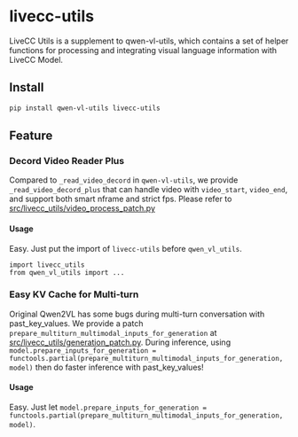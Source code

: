 # livecc-utils

LiveCC Utils is a supplement to qwen-vl-utils, which contains a set of helper functions for processing and integrating visual language information with LiveCC Model.

## Install

```bash
pip install qwen-vl-utils livecc-utils
```

## Feature

### Decord Video Reader Plus
Compared to ```_read_video_decord``` in ```qwen-vl-utils```, we provide ```_read_video_decord_plus``` that can handle video with ```video_start```, ```video_end```, and support both smart nframe and strict fps. Please refer to [src/livecc_utils/video_process_patch.py](src/livecc_utils/video_process_patch.py)

#### Usage
Easy. Just put the import of  ```livecc-utils``` before ```qwen_vl_utils```.

```
import livecc_utils
from qwen_vl_utils import ...
```

### Easy KV Cache for Multi-turn
Original Qwen2VL has some bugs during multi-turn conversation with past_key_values. We provide a patch ```prepare_multiturn_multimodal_inputs_for_generation``` at [src/livecc_utils/generation_patch.py](src/livecc_utils/generation_patch.py). During inference, using ```model.prepare_inputs_for_generation = functools.partial(prepare_multiturn_multimodal_inputs_for_generation, model)``` then do faster inference with past_key_values!

#### Usage
Easy. Just let ```model.prepare_inputs_for_generation = functools.partial(prepare_multiturn_multimodal_inputs_for_generation, model)```.

